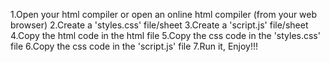 1.Open your html compiler or open an online html compiler (from your web browser)
2.Create a 'styles.css' file/sheet
3.Create a 'script.js' file/sheet
4.Copy the html code in the html file
5.Copy the css code in the 'styles.css' file
6.Copy the css code in the 'script.js' file
7.Run it, Enjoy!!!
